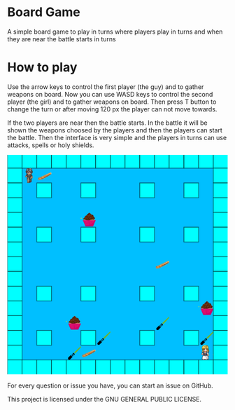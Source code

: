 # Board Game

A simple board game to play in turns where players play in turns and when they are near the battle starts in turns

# How to play

Use the arrow keys to control the first player (the guy) and to gather weapons on board.  Now you can use WASD keys to control the second player (the girl) and to gather weapons on board. Then press T button to change the turn or after moving 120 px the player can not move towards.

If the two players are near then the battle starts. In the battle it will be shown the weapons choosed by the players and then the players can start the battle. Then the interface is very simple and the players in turns can use attacks, spells or holy shields.

<img src="https://github.com/dkapexhiu/board-game/blob/master/img/screenshot.png">

For every question or issue you have, you can start an issue on GitHub.

This project is licensed under the GNU GENERAL PUBLIC LICENSE.
